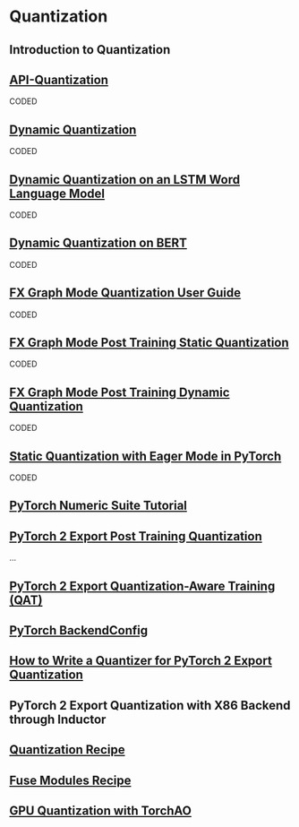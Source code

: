 # Quantization

## Introduction to Quantization

## [API-Quantization](https://pytorch.org/docs/stable/quantization.html#torch.quantization.quantize_dynamic)

CODED

## [Dynamic Quantization](https://pytorch.org/tutorials/recipes/recipes/dynamic_quantization.html)

CODED

## [Dynamic Quantization on an LSTM Word Language Model](https://pytorch.org/tutorials/advanced/dynamic_quantization_tutorial.html)

CODED

## [Dynamic Quantization on BERT](https://pytorch.org/tutorials/intermediate/dynamic_quantization_bert_tutorial.html)

CODED

## [FX Graph Mode Quantization User Guide](https://pytorch.org/tutorials/prototype/fx_graph_mode_quant_guide.html)

CODED

## [FX Graph Mode Post Training Static Quantization](https://pytorch.org/tutorials/prototype/fx_graph_mode_ptq_static.html)

CODED

## [FX Graph Mode Post Training Dynamic Quantization](https://pytorch.org/tutorials/prototype/fx_graph_mode_ptq_dynamic.html)

CODED

## [Static Quantization with Eager Mode in PyTorch](https://pytorch.org/tutorials/advanced/static_quantization_tutorial.html)

CODED

## [PyTorch Numeric Suite Tutorial](https://pytorch.org/tutorials/prototype/numeric_suite_tutorial.html)

## [PyTorch 2 Export Post Training Quantization](https://pytorch.org/tutorials/prototype/pt2e_quant_ptq.html)

...

## [PyTorch 2 Export Quantization-Aware Training (QAT)](https://pytorch.org/tutorials/prototype/pt2e_quant_qat.html)

## [PyTorch BackendConfig](https://pytorch.org/tutorials/prototype/backend_config_tutorial.html?highlight=backend)

## [How to Write a Quantizer for PyTorch 2 Export Quantization](https://pytorch.org/tutorials/prototype/pt2e_quantizer.html)

## PyTorch 2 Export Quantization with X86 Backend through Inductor

## [Quantization Recipe](https://pytorch.org/tutorials/recipes/quantization.html?highlight=quantization)

## [Fuse Modules Recipe](https://pytorch.org/tutorials/recipes/fuse.html?highlight=quantization)

## [GPU Quantization with TorchAO](https://pytorch.org/tutorials/prototype/gpu_quantization_torchao_tutorial.html?highlight=quantization)
